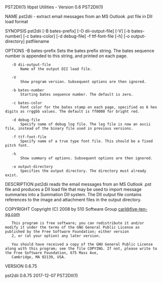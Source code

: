 PST2DII(1)                                                                       libpst Utilities - Version 0.6                                                                      PST2DII(1)

NAME
       pst2dii - extract email messages from an MS Outlook .pst file in DII load format

SYNOPSIS
       pst2dii [-B bates-prefix] [-O dii-output-file] [-V] [-b bates-number] [-c bates-color] [-d debug-file] -f ttf-font-file [-h] [-o output-directory] pstfilename

OPTIONS
       -B bates-prefix
           Sets the bates prefix string. The bates sequence number is appended to this string, and printed on each page.

       -O dii-output-file
           Name of the output DII load file.

       -V
           Show program version. Subsequent options are then ignored.

       -b bates-number
           Starting bates sequence number. The default is zero.

       -c bates-color
           Font color for the bates stamp on each page, specified as 6 hex digits as rrggbb values. The default is ff0000 for bright red.

       -d debug-file
           Specify name of debug log file. The log file is now an ascii file, instead of the binary file used in previous versions.

       -f ttf-font-file
           Specify name of a true type font file. This should be a fixed pitch font.

       -h
           Show summary of options. Subsequent options are then ignored.

       -o output-directory
           Specifies the output directory. The directory must already exist.

DESCRIPTION
       pst2dii reads the email messages from an MS Outlook .pst file and produces a DII load file that may be used to import message summaries into a Summation DII system. The DII output file
       contains references to the image and attachment files in the output directory.

COPYRIGHT
       Copyright (C) 2008 by 510 Software Group <carl@five-ten-sg.com>

       This program is free software; you can redistribute it and/or modify it under the terms of the GNU General Public License as published by the Free Software Foundation; either version
       2, or (at your option) any later version.

       You should have received a copy of the GNU General Public License along with this program; see the file COPYING. If not, please write to the Free Software Foundation, 675 Mass Ave,
       Cambridge, MA 02139, USA.

VERSION
       0.6.75

pst2dii 0.6.75                                                                             2017-12-07                                                                                PST2DII(1)
